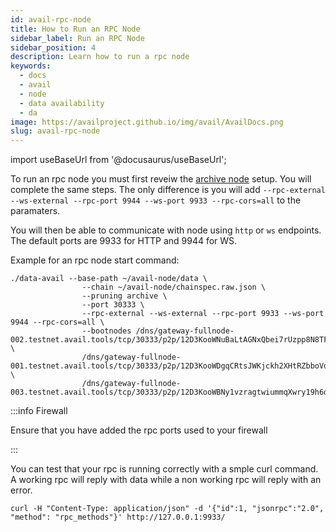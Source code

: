 ```yaml
---
id: avail-rpc-node
title: How to Run an RPC Node
sidebar_label: Run an RPC Node
sidebar_position: 4
description: Learn how to run a rpc node
keywords:
  - docs
  - avail
  - node
  - data availability
  - da
image: https://availproject.github.io/img/avail/AvailDocs.png
slug: avail-rpc-node
---
```

import useBaseUrl from '@docusaurus/useBaseUrl';

To run an rpc node you must first reveiw the [archive node](0030-avail-archive-node.md) setup. You will complete the same steps. The only difference is you will add `--rpc-external --ws-external --rpc-port 9944 --ws-port 9933 --rpc-cors=all` to the paramaters. 

You will then be able to communicate with node using `http` or `ws` endpoints. The default ports are 9933 for HTTP and 9944 for WS.

Example for an rpc node start command:
```
./data-avail --base-path ~/avail-node/data \
                --chain ~/avail-node/chainspec.raw.json \
                --pruning archive \
                --port 30333 \
                --rpc-external --ws-external --rpc-port 9933 --ws-port 9944 --rpc-cors=all \
                --bootnodes /dns/gateway-fullnode-002.testnet.avail.tools/tcp/30333/p2p/12D3KooWNuBaLtAGNxQbei7rUzpp8N8TF8k5kPsgKShAJgK4crkB \
                /dns/gateway-fullnode-001.testnet.avail.tools/tcp/30333/p2p/12D3KooWDgqCRtsJWKjckh2XHtRZbboVdgDJswsxoNmX8PMf59bV \
                /dns/gateway-fullnode-003.testnet.avail.tools/tcp/30333/p2p/12D3KooWBNy1vzragtwiummqXwry19h6dke68hybY6jVeEH4mAtT
```

:::info Firewall

Ensure that you have added the rpc ports used to your firewall

:::

You can test that your rpc is running correctly with a smple curl command. A working rpc will reply with data while a non working rpc will reply with an error.
```
curl -H "Content-Type: application/json" -d '{"id":1, "jsonrpc":"2.0", "method": "rpc_methods"}' http://127.0.0.1:9933/
```
